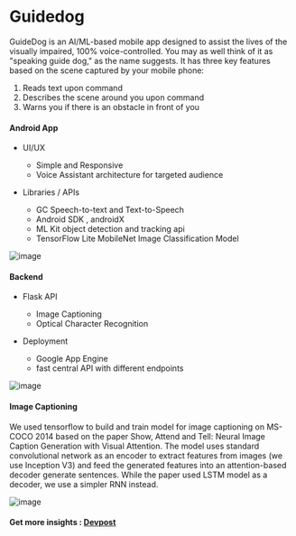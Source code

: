 # Guidedog
GuideDog is an AI/ML-based mobile app designed to assist the lives of the visually impaired, 100% voice-controlled. You may as well think of it as "speaking guide dog," as the name suggests. It has three key features based on the scene captured by your mobile phone:
  1) Reads text upon command
  2) Describes the scene around you upon command
  3) Warns you if there is an obstacle in front of you

<h4>Android App</h4> 
  
  * UI/UX 
    * Simple and Responsive
    * Voice Assistant architecture for targeted audience
  
  * Libraries / APIs
    * GC Speech-to-text and Text-to-Speech
    * Android SDK , androidX
    * ML Kit object detection and tracking api
    * TensorFlow Lite MobileNet Image Classification Model   

![image](https://user-images.githubusercontent.com/52928325/133925105-7bd1132e-0d78-4df0-9e4d-fda0db31b97b.png)

<h4>Backend</h4>
  
  * Flask API
    * Image Captioning
    * Optical Character Recognition   
   
  * Deployment
    * Google App Engine
    * fast central API with different endpoints   
 
![image](https://user-images.githubusercontent.com/52928325/133925137-7d486496-7ab8-425a-8f86-94324ecc6ccd.png)

<h4> Image Captioning </h4>

We used tensorflow to build and train model for image captioning on MS-COCO 2014 based on the paper Show, Attend and Tell: Neural Image Caption Generation with Visual Attention. The model uses standard convolutional network as an encoder to extract features from images (we use Inception V3) and feed the generated features into an attention-based decoder generate sentences. While the paper used LSTM model as a decoder, we use a simpler RNN instead. 

![image](https://user-images.githubusercontent.com/52928325/133925171-4130a140-6e93-4c5d-924d-7d49c9693214.png)

<h4>Get more insights : <a href="https://devpost.com/software/guidedog-smart-sunglasses-for-the-blind?ref_content=my-projects-tab&ref_feature=my_projects">Devpost</a> </h4>
